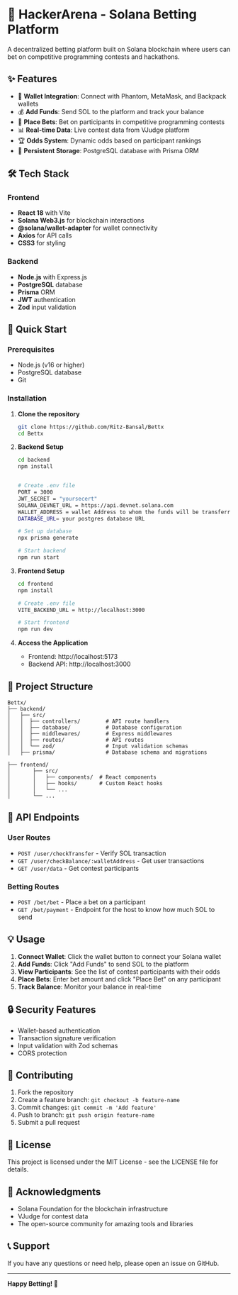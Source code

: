 # 🎯 HackerArena - Solana Betting Platform

A decentralized betting platform built on Solana blockchain where users can bet on competitive programming contests and hackathons.

## ✨ Features

- 🔗 **Wallet Integration**: Connect with Phantom, MetaMask, and Backpack wallets
- 💰 **Add Funds**: Send SOL to the platform and track your balance
- 🎲 **Place Bets**: Bet on participants in competitive programming contests
- 📊 **Real-time Data**: Live contest data from VJudge platform
- 🏆 **Odds System**: Dynamic odds based on participant rankings
- 💾 **Persistent Storage**: PostgreSQL database with Prisma ORM

## 🛠️ Tech Stack

### Frontend
- **React 18** with Vite
- **Solana Web3.js** for blockchain interactions
- **@solana/wallet-adapter** for wallet connectivity
- **Axios** for API calls
- **CSS3** for styling

### Backend
- **Node.js** with Express.js
- **PostgreSQL** database
- **Prisma** ORM
- **JWT** authentication
- **Zod** input validation

## 🚀 Quick Start

### Prerequisites
- Node.js (v16 or higher)
- PostgreSQL database
- Git

### Installation

1. **Clone the repository**
   ```bash
   git clone https://github.com/Ritz-Bansal/Bettx
   cd Bettx
   ```

2. **Backend Setup**
   ```bash
   cd backend
   npm install
   

   # Create .env file
   PORT = 3000
   JWT_SECRET = "yoursecert" 
   SOLANA_DEVNET_URL = https://api.devnet.solana.com
   WALLET_ADDRESS = wallet Address to whom the funds will be transferred
   DATABASE_URL= your postgres database URL 
   
   # Set up database
   npx prisma generate
   
   # Start backend
   npm run start
   ```

3. **Frontend Setup**
   ```bash
   cd frontend
   npm install

   # Create .env file
   VITE_BACKEND_URL = http://localhost:3000

   # Start frontend  
   npm run dev
   ```

4. **Access the Application**
   - Frontend: http://localhost:5173
   - Backend API: http://localhost:3000

## 📁 Project Structure

```
Bettx/
├── backend/
│   ├── src/
│   │  ├── controllers/        # API route handlers
│   │  ├── database/           # Database configuration
│   │  ├── middlewares/        # Express middlewares
│   │  ├── routes/             # API routes
│   │  └── zod/                # Input validation schemas
│   ├── prisma/                # Database schema and migrations

├── frontend/
│       ├── src/
│       │   ├── components/  # React components
│       │   ├── hooks/       # Custom React hooks
│       │   └── ...
│       └── ...
```

## 🔧 API Endpoints

### User Routes
- `POST /user/checkTransfer` - Verify SOL transaction
- `GET /user/checkBalance/:walletAddress` - Get user transactions
- `GET /user/data` - Get contest participants

### Betting Routes
- `POST /bet/bet` - Place a bet on a participant
- `GET /bet/payment` - Endpoint for the host to know how much SOL to send

## 💡 Usage

1. **Connect Wallet**: Click the wallet button to connect your Solana wallet
2. **Add Funds**: Click "Add Funds" to send SOL to the platform
3. **View Participants**: See the list of contest participants with their odds
4. **Place Bets**: Enter bet amount and click "Place Bet" on any participant
5. **Track Balance**: Monitor your balance in real-time

## 🔒 Security Features

- Wallet-based authentication
- Transaction signature verification
- Input validation with Zod schemas
- CORS protection

## 🤝 Contributing

1. Fork the repository
2. Create a feature branch: `git checkout -b feature-name`
3. Commit changes: `git commit -m 'Add feature'`
4. Push to branch: `git push origin feature-name`
5. Submit a pull request

## 📝 License

This project is licensed under the MIT License - see the LICENSE file for details.

## 🙏 Acknowledgments

- Solana Foundation for the blockchain infrastructure
- VJudge for contest data
- The open-source community for amazing tools and libraries

## 📞 Support

If you have any questions or need help, please open an issue on GitHub.

---

**Happy Betting! 🎯**
